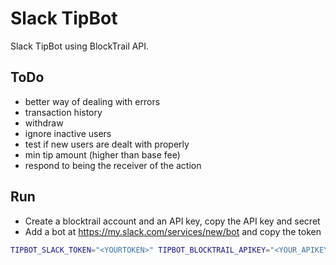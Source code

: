 Slack TipBot
============
Slack TipBot using BlockTrail API.

ToDo
----
 - better way of dealing with errors
 - transaction history
 - withdraw
 - ignore inactive users
 - test if new users are dealt with properly
 - min tip amount (higher than base fee)
 - respond to being the receiver of the action

Run
---
 - Create a blocktrail account and an API key, copy the API key and secret
 - Add a bot at https://my.slack.com/services/new/bot and copy the token

```sh
TIPBOT_SLACK_TOKEN="<YOURTOKEN>" TIPBOT_BLOCKTRAIL_APIKEY="<YOUR_APIKEY>" TIPBOT_BLOCKTRAIL_APISECRET="<YOUR_APISECRET>" npm start
```
